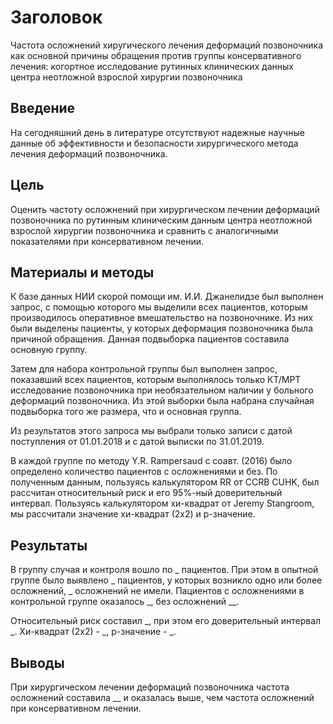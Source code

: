 # Заголовок

Частота осложнений хиругического лечения деформаций позвоночника как основной причины обращения против группы консервативного лечения: когортное исследование рутинных клинических данных центра неотложной взрослой хирургии позвоночника

## Введение

На сегодняшний день в литературе отсутствуют надежные научные данные об эффективности и безопасности хирургического метода лечения деформаций позвоночника.

## Цель

Оценить частоту осложнений при хирургическом лечении деформаций позвоночника по рутинным клиническим данным центра неотложной взрослой хирургии позвоночника и сравнить с аналогичными показателями при консервативном лечении.

## Материалы и методы

К базе данных НИИ скорой помощи им. И.И. Джанелидзе был выполнен запрос, с помощью которого мы выделили всех пациентов, которым производилось оперативное вмешательство на позвоночнике. Из них были выделены пациенты, у которых деформация позвоночника была причиной обращения. Данная подвыборка пациентов составила основную группу.

Затем для набора контрольной группы был выполнен запрос, показавший всех пациентов, которым выполнялось только КТ/МРТ исследование позвоночника при необязательном наличии у больного деформаций позвоночника. Из этой выборки была набрана случайная подвыборка того же размера, что и основная группа.

Из результатов этого запроса мы выбрали только записи с датой поступления от 01.01.2018 и с датой выписки по 31.01.2019.

В каждой группе по методу Y.R. Rampersaud с соавт. (2016) было определено количество пациентов с осложнениями и без. По полученным данным, пользуясь калькулятором RR от CCRB CUHK, был  рассчитан относительный риск и его 95%-ный доверительный интервал. Пользуясь калькулятором хи-квадрат от Jeremy Stangroom, мы  рассчитали значение хи-квадрат (2х2) и р-значение.

## Результаты

В группу случая и контроля вошло по _ пациентов. При этом в опытной группе было выявлено _ пациентов, у которых возникло одно или более осложнений, _ осложнений не имели. Пациентов с осложнениями в контрольной группе оказалось _, без осложнений __.

Относительный риск составил _, при этом его доверительный интервал _. Хи-квадрат (2х2) - _, p-значение - _.

## Выводы

При хирургическом лечении деформаций позвоночника частота осложнений составила __ и оказалась выше, чем частота осложнений при консервативном лечении.
